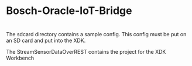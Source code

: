 # Bosch-Oracle-IoT-Bridge
#
The sdcard directory contains a sample config.  This config must be put on an SD card and put into the XDK.

The StreamSensorDataOverREST contains the project for the XDK Workbench

